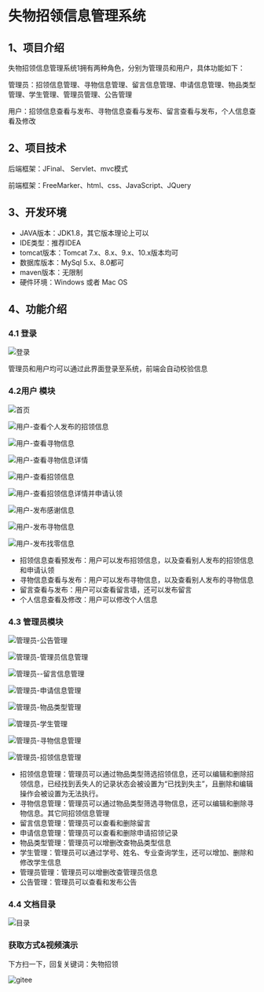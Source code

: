 # 失物招领信息管理系统

## 1、项目介绍

失物招领信息管理系统1拥有两种角色，分别为管理员和用户，具体功能如下：

管理员：招领信息管理、寻物信息管理、留言信息管理、申请信息管理、物品类型管理、学生管理、管理员管理、公告管理

用户：招领信息查看与发布、寻物信息查看与发布、留言查看与发布，个人信息查看及修改


## 2、项目技术

后端框架：JFinal、 Servlet、mvc模式

前端框架：FreeMarker、html、css、JavaScript、JQuery

## 3、开发环境

- JAVA版本：JDK1.8，其它版本理论上可以
- IDE类型：推荐IDEA
- tomcat版本：Tomcat 7.x、8.x、9.x、10.x版本均可
- 数据库版本：MySql 5.x、8.0都可
- maven版本：无限制
- 硬件环境：Windows 或者 Mac OS


## 4、功能介绍

### 4.1 登录

![登录](https://project-images-1256969109.cos.ap-chongqing.myqcloud.com/Typora-Images/202205202032770.jpg)

管理员和用户均可以通过此界面登录至系统，前端会自动校验信息

### 4.2用户 模块

![首页](https://project-images-1256969109.cos.ap-chongqing.myqcloud.com/Typora-Images/202205202033437.jpg)

![用户-查看个人发布的招领信息](https://project-images-1256969109.cos.ap-chongqing.myqcloud.com/Typora-Images/%E7%94%A8%E6%88%B7-%E6%9F%A5%E7%9C%8B%E4%B8%AA%E4%BA%BA%E5%8F%91%E5%B8%83%E7%9A%84%E6%8B%9B%E9%A2%86%E4%BF%A1%E6%81%AF.jpg)

![用户-查看寻物信息](https://project-images-1256969109.cos.ap-chongqing.myqcloud.com/Typora-Images/%E7%94%A8%E6%88%B7-%E6%9F%A5%E7%9C%8B%E5%AF%BB%E7%89%A9%E4%BF%A1%E6%81%AF.jpg)

![用户-查看寻物信息详情](https://project-images-1256969109.cos.ap-chongqing.myqcloud.com/Typora-Images/%E7%94%A8%E6%88%B7-%E6%9F%A5%E7%9C%8B%E5%AF%BB%E7%89%A9%E4%BF%A1%E6%81%AF%E8%AF%A6%E6%83%85.jpg)

![用户-查看招领信息](https://project-images-1256969109.cos.ap-chongqing.myqcloud.com/Typora-Images/%E7%94%A8%E6%88%B7-%E6%9F%A5%E7%9C%8B%E6%8B%9B%E9%A2%86%E4%BF%A1%E6%81%AF.jpg)

![用户-查看招领信息详情并申请认领](https://project-images-1256969109.cos.ap-chongqing.myqcloud.com/Typora-Images/%E7%94%A8%E6%88%B7-%E6%9F%A5%E7%9C%8B%E6%8B%9B%E9%A2%86%E4%BF%A1%E6%81%AF%E8%AF%A6%E6%83%85%E5%B9%B6%E7%94%B3%E8%AF%B7%E8%AE%A4%E9%A2%86.jpg)

![用户-发布感谢信息](https://project-images-1256969109.cos.ap-chongqing.myqcloud.com/Typora-Images/%E7%94%A8%E6%88%B7-%E5%8F%91%E5%B8%83%E6%84%9F%E8%B0%A2%E4%BF%A1%E6%81%AF.jpg)

![用户-发布寻物信息](https://project-images-1256969109.cos.ap-chongqing.myqcloud.com/Typora-Images/%E7%94%A8%E6%88%B7-%E5%8F%91%E5%B8%83%E5%AF%BB%E7%89%A9%E4%BF%A1%E6%81%AF.jpg)

![用户-发布找零信息](https://project-images-1256969109.cos.ap-chongqing.myqcloud.com/Typora-Images/%E7%94%A8%E6%88%B7-%E5%8F%91%E5%B8%83%E6%89%BE%E9%9B%B6%E4%BF%A1%E6%81%AF.jpg)

- 招领信息查看预发布：用户可以发布招领信息，以及查看别人发布的招领信息和申请认领
- 寻物信息查看与发布：用户可以发布寻物信息，以及查看别人发布的寻物信息
- 留言查看与发布：用户可以查看留言墙，还可以发布留言
- 个人信息查看及修改：用户可以修改个人信息

### 4.3 管理员模块

![管理员-公告管理](https://project-images-1256969109.cos.ap-chongqing.myqcloud.com/Typora-Images/%E7%AE%A1%E7%90%86%E5%91%98-%E5%85%AC%E5%91%8A%E7%AE%A1%E7%90%86.jpg)

![管理员-管理员信息管理](https://project-images-1256969109.cos.ap-chongqing.myqcloud.com/Typora-Images/%E7%AE%A1%E7%90%86%E5%91%98-%E7%AE%A1%E7%90%86%E5%91%98%E4%BF%A1%E6%81%AF%E7%AE%A1%E7%90%86.jpg)

![管理员--留言信息管理](https://project-images-1256969109.cos.ap-chongqing.myqcloud.com/Typora-Images/%E7%AE%A1%E7%90%86%E5%91%98--%E7%95%99%E8%A8%80%E4%BF%A1%E6%81%AF%E7%AE%A1%E7%90%86.jpg)

![管理员-申请信息管理](https://project-images-1256969109.cos.ap-chongqing.myqcloud.com/Typora-Images/%E7%AE%A1%E7%90%86%E5%91%98-%E7%94%B3%E8%AF%B7%E4%BF%A1%E6%81%AF%E7%AE%A1%E7%90%86.jpg)

![管理员-物品类型管理](https://project-images-1256969109.cos.ap-chongqing.myqcloud.com/Typora-Images/%E7%AE%A1%E7%90%86%E5%91%98-%E7%89%A9%E5%93%81%E7%B1%BB%E5%9E%8B%E7%AE%A1%E7%90%86.jpg)

![管理员-学生管理](https://project-images-1256969109.cos.ap-chongqing.myqcloud.com/Typora-Images/%E7%AE%A1%E7%90%86%E5%91%98-%E5%AD%A6%E7%94%9F%E7%AE%A1%E7%90%86.jpg)

![管理员-寻物信息管理](https://project-images-1256969109.cos.ap-chongqing.myqcloud.com/Typora-Images/%E7%AE%A1%E7%90%86%E5%91%98-%E5%AF%BB%E7%89%A9%E4%BF%A1%E6%81%AF%E7%AE%A1%E7%90%86.jpg)

![管理员-招领信息管理](https://project-images-1256969109.cos.ap-chongqing.myqcloud.com/Typora-Images/%E7%AE%A1%E7%90%86%E5%91%98-%E6%8B%9B%E9%A2%86%E4%BF%A1%E6%81%AF%E7%AE%A1%E7%90%86.jpg)

- 招领信息管理：管理员可以通过物品类型筛选招领信息，还可以编辑和删除招领信息，已经找到丢失人的记录状态会被设置为“已找到失主”，且删除和编辑操作会被设置为无法执行。
- 寻物信息管理：管理员可以通过物品类型筛选寻物信息，还可以编辑和删除寻物信息。其它同招领信息管理
- 留言信息管理：管理员可以查看和删除留言
- 申请信息管理：管理员可以查看和删除申请招领记录
- 物品类型管理：管理员可以增删改查物品类型信息
- 学生管理：管理员可以通过学号、姓名、专业查询学生，还可以增加、删除和修改学生信息
- 管理员管理：管理员可以增删改查管理员信息
- 公告管理：管理员可以查看和发布公告

### 4.4 文档目录

![目录](https://project-images-1256969109.cos.ap-chongqing.myqcloud.com/Typora-Images/%E7%9B%AE%E5%BD%95.jpg)


### 获取方式&视频演示

下方扫一下，回复关键词：失物招领

![gitee](https://project-images-1256969109.cos.ap-chongqing.myqcloud.com/Typora-Images/202309291447341.png)
